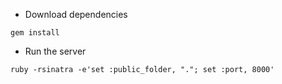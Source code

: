 
- Download dependencies
```
gem install
```
- Run the server
```
ruby -rsinatra -e'set :public_folder, "."; set :port, 8000'
```
